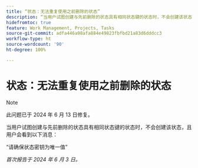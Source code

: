 ```yaml
---
title: “状态：无法重复使用之前删除的状态”
description: “当用户试图创建与先前删除的状态具有相同状态键的状态时，不会创建该状态，且用户会看到一条消息。”
hidefromtoc: true
feature: Work Management, Projects, Tasks
source-git-commit: adfa446a98afa884e49823fbfbd21a83d6dddcc3
workflow-type: ht
source-wordcount: '90'
ht-degree: 100%

---
```



# 状态：无法重复使用之前删除的状态

>[!NOTE]
>
>此问题已于 2024 年 6 月 13 日修复。

当用户试图创建与先前删除的状态具有相同状态键的状态时，不会创建该状态，且用户会看到以下消息：

“请确保状态密钥为唯一值”

_首次报告于 2024 年 6 月 3 日。_
